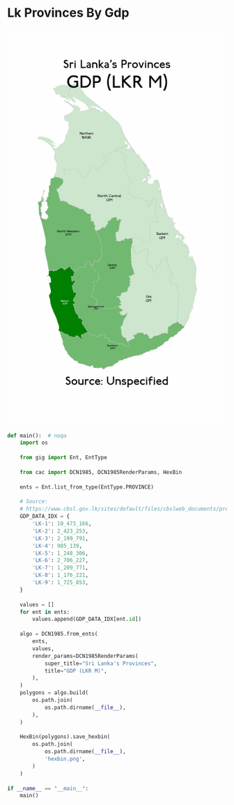 # Lk Provinces By Gdp

<p  align="center">
    <img src="https://raw.githubusercontent.com/nuuuwan/continuous_area_cartograms/main/examples/lk_provinces_by_gdp/animated.gif" alt="alt" />
</p>

```python
def main():  # noqa
    import os

    from gig import Ent, EntType

    from cac import DCN1985, DCN1985RenderParams, HexBin

    ents = Ent.list_from_type(EntType.PROVINCE)

    # Source:
    # https://www.cbsl.gov.lk/sites/default/files/cbslweb_documents/press/pr/press_pgdp_2022_e.pdf
    GDP_DATA_IDX = {
        'LK-1': 10_473_166,
        'LK-2': 2_423_253,
        'LK-3': 2_199_791,
        'LK-4': 985_139,
        'LK-5': 1_248_306,
        'LK-6': 2_706_227,
        'LK-7': 1_209_771,
        'LK-8': 1_176_221,
        'LK-9': 1_725_853,
    }

    values = []
    for ent in ents:
        values.append(GDP_DATA_IDX[ent.id])

    algo = DCN1985.from_ents(
        ents,
        values,
        render_params=DCN1985RenderParams(
            super_title="Sri Lanka's Provinces",
            title="GDP (LKR M)",
        ),
    )
    polygons = algo.build(
        os.path.join(
            os.path.dirname(__file__),
        ),
    )

    HexBin(polygons).save_hexbin(
        os.path.join(
            os.path.dirname(__file__),
            'hexbin.png',
        )
    )

if __name__ == "__main__":
    main()

```

